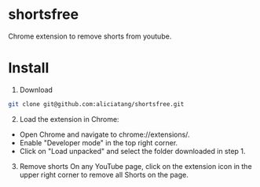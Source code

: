 # shortsfree
Chrome extension to remove shorts from youtube.

# Install
1. Download

```sh
git clone git@github.com:aliciatang/shortsfree.git

```

2. Load the extension in Chrome:

* Open Chrome and navigate to chrome://extensions/.
* Enable "Developer mode" in the top right corner.
* Click on "Load unpacked" and select the folder downloaded in step 1.

3. Remove shorts
On any YouTube page, click on the extension icon in the upper right corner to remove all Shorts on the page.
